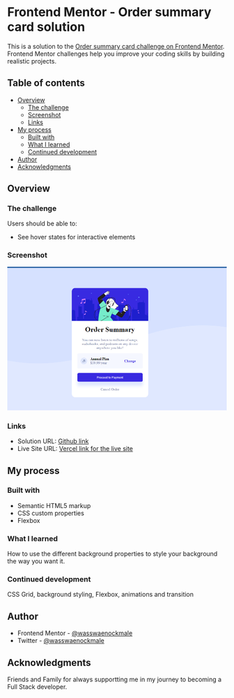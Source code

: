 # Frontend Mentor - Order summary card solution

This is a solution to the [Order summary card challenge on Frontend Mentor](https://www.frontendmentor.io/challenges/order-summary-component-QlPmajDUj). Frontend Mentor challenges help you improve your coding skills by building realistic projects. 

## Table of contents

- [Overview](#overview)
  - [The challenge](#the-challenge)
  - [Screenshot](#screenshot)
  - [Links](#links)
- [My process](#my-process)
  - [Built with](#built-with)
  - [What I learned](#what-i-learned)
  - [Continued development](#continued-development)
- [Author](#author)
- [Acknowledgments](#acknowledgments)


## Overview

### The challenge

Users should be able to:

- See hover states for interactive elements

### Screenshot

![](./images/order.PNG)

### Links

- Solution URL: [Github link](https://github.com/wasswaenockmale/frontendmentor_challenges/tree/master/order-summary-component-main)
- Live Site URL: [Vercel link for the live site](https://order-summary-component-main-six-theta.vercel.app/)

## My process

### Built with

- Semantic HTML5 markup
- CSS custom properties
- Flexbox

### What I learned

How to use the different background properties to style your background the way you want it.


### Continued development

CSS Grid, background styling, Flexbox, animations and transition


## Author

- Frontend Mentor - [@wasswaenockmale](https://www.frontendmentor.io/profile/wasswaenockmale)
- Twitter - [@wasswaenockmale](https://www.twitter.com/wasswaenockmale)


## Acknowledgments

Friends and Family for always supportting me in my journey to becoming a Full Stack developer.
